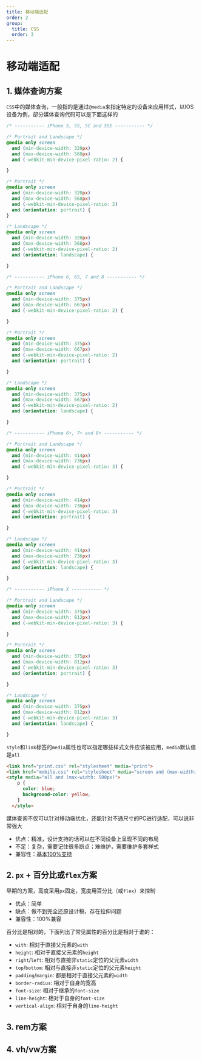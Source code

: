 ```yaml
---
title: 移动端适配
order: 2
group:
  title: CSS
  order: 3
---
```


# 移动端适配

## 1. 媒体查询方案

`CSS`中的媒体查询，一般指的是通过`@media`来指定特定的设备来应用样式，以IOS设备为例，部分媒体查询代码可以是下面这样的

```css
/* ----------- iPhone 5, 5S, 5C and 5SE ----------- */

/* Portrait and Landscape */
@media only screen 
  and (min-device-width: 320px) 
  and (max-device-width: 568px)
  and (-webkit-min-device-pixel-ratio: 2) {

}

/* Portrait */
@media only screen 
  and (min-device-width: 320px) 
  and (max-device-width: 568px)
  and (-webkit-min-device-pixel-ratio: 2)
  and (orientation: portrait) {
}

/* Landscape */
@media only screen 
  and (min-device-width: 320px) 
  and (max-device-width: 568px)
  and (-webkit-min-device-pixel-ratio: 2)
  and (orientation: landscape) {

}

/* ----------- iPhone 6, 6S, 7 and 8 ----------- */

/* Portrait and Landscape */
@media only screen 
  and (min-device-width: 375px) 
  and (max-device-width: 667px) 
  and (-webkit-min-device-pixel-ratio: 2) { 

}

/* Portrait */
@media only screen 
  and (min-device-width: 375px) 
  and (max-device-width: 667px) 
  and (-webkit-min-device-pixel-ratio: 2)
  and (orientation: portrait) { 

}

/* Landscape */
@media only screen 
  and (min-device-width: 375px) 
  and (max-device-width: 667px) 
  and (-webkit-min-device-pixel-ratio: 2)
  and (orientation: landscape) { 

}

/* ----------- iPhone 6+, 7+ and 8+ ----------- */

/* Portrait and Landscape */
@media only screen 
  and (min-device-width: 414px) 
  and (max-device-width: 736px) 
  and (-webkit-min-device-pixel-ratio: 3) { 

}

/* Portrait */
@media only screen 
  and (min-device-width: 414px) 
  and (max-device-width: 736px) 
  and (-webkit-min-device-pixel-ratio: 3)
  and (orientation: portrait) { 

}

/* Landscape */
@media only screen 
  and (min-device-width: 414px) 
  and (max-device-width: 736px) 
  and (-webkit-min-device-pixel-ratio: 3)
  and (orientation: landscape) { 

}

/* ----------- iPhone X ----------- */

/* Portrait and Landscape */
@media only screen 
  and (min-device-width: 375px) 
  and (max-device-width: 812px) 
  and (-webkit-min-device-pixel-ratio: 3) { 

}

/* Portrait */
@media only screen 
  and (min-device-width: 375px) 
  and (max-device-width: 812px) 
  and (-webkit-min-device-pixel-ratio: 3)
  and (orientation: portrait) { 

}

/* Landscape */
@media only screen 
  and (min-device-width: 375px) 
  and (max-device-width: 812px) 
  and (-webkit-min-device-pixel-ratio: 3)
  and (orientation: landscape) { 

}
```

`style`和`link`标签的`media`属性也可以指定哪些样式文件应该被应用，`media`默认值是`all`

```html
<link href="print.css" rel="stylesheet" media="print">
<link href="mobile.css" rel="stylesheet" media="screen and (max-width: 600px)">
<style media="all and (max-width: 500px)">
    p {
      color: blue;
      background-color: yellow;
    }
  </style>
```

媒体查询不仅可以针对移动端优化，还能针对不通尺寸的PC进行适配，可以说非常强大

* 优点：精准，设计支持的话可以在不同设备上呈现不同的布局
* 不足：复杂，需要记住很多断点；难维护，需要维护多套样式
* 兼容性：[基本100%支持](https://caniuse.com/?search=%40media)

## 2. `px` + 百分比或`flex`方案

早期的方案，高度采用`px`固定，宽度用百分比（或`flex`）来控制

* 优点：简单
* 缺点：做不到完全还原设计稿，存在拉伸问题
* 兼容性：100%兼容

百分比是相对的，下面列出了常见属性的百分比是相对于谁的：

* `with`: 相对于直接父元素的`with`
* `height`: 相对于直接父元素的`height`
* `right`/`left`: 相对与直接非`static`定位的父元素`width`
* `top`/`bottom`: 相对与直接非`static`定位的父元素`height`
* `padding`/`margin`: 都是相对于直接父元素的`width`
* `border-radius`: 相对于自身的宽高
* `font-size`: 相对于继承的`font-size`
* `line-height`: 相对于自身的`font-size`
* `vertical-align`: 相对于自身的`line-height`

## 3. rem方案



## 4. vh/vw方案
